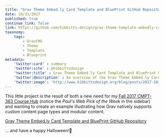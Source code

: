 ```yaml
---
title: "Grav Theme Embed.ly Card Template and BluePrint GitHub Repository"
date: 10/31/2017
published: true
continue_link: false
link: https://github.com/hibbitts-design/grav-theme-template-embedly-card
taxonomy:
    tags:
        - GravCMS
        - Theme
        - Template
        - Blueprint
metadata:
    'twitter:card' : summary
    'twitter:site' : @hibbittsdesign
    'twitter:title' : Grav Theme Embed.ly Card Template and BluePrint GitHub Repository
    'twitter:description' : An overview of the Grav Theme Embed.ly Card Template and BluePrint.
    'twitter:image': 'http://www.hibbittsdesign.org/blog/posts/2017-10-31-grav-theme-template-embedly-card-github-repo-linked-pagee/embedly-card-example.png'
---
```


This little project is the result of both a new need for my [Fall 2017 CMPT-363 Course Hub](http://paulhibbitts.net/cmpt-363-173/) (notice the _Paul's Web Pick of the Week_ in the sidebar) and wanting to create an example illustrating how Grav natively supports custom content page types and modular content.

<a class="embedly-card" data-card-align="left" href="https://github.com/hibbitts-design/grav-theme-template-embedly-card">Grav Theme Embed.ly Card Template and BluePrint GitHub Repository</a>
<script async src="//cdn.embedly.com/widgets/platform.js" charset="UTF-8"></script>

... and have a happy Halloween!🎃
